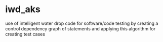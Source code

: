 # iwd_aks
use of intelligent water drop code for software/code testing by creating a control dependency graph of statements and applying this algorithm for creating test cases
